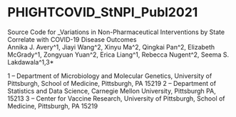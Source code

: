 # PHIGHTCOVID_StNPI_Publ2021
Source Code for _Variations in Non-Pharmaceutical Interventions by State Correlate with COVID-19 Disease Outcomes
<br/>
Annika J. Avery^1, Jiayi Wang^2, Xinyu Ma^2, Qingkai Pan^2, Elizabeth McGrady^1, Zongyuan Yuan^2, Erica Liang^1, Rebecca Nugent^2, Seema S. Lakdawala^1,3*

1 – Department of Microbiology and Molecular Genetics, University of Pittsburgh, School of Medicine, Pittsburgh, PA 15219
2 – Department of Statistics and Data Science, Carnegie Mellon University, Pittsburgh PA, 15213
3 – Center for Vaccine Research, University of Pittsburgh, School of Medicine, Pittsburgh, PA 15219
